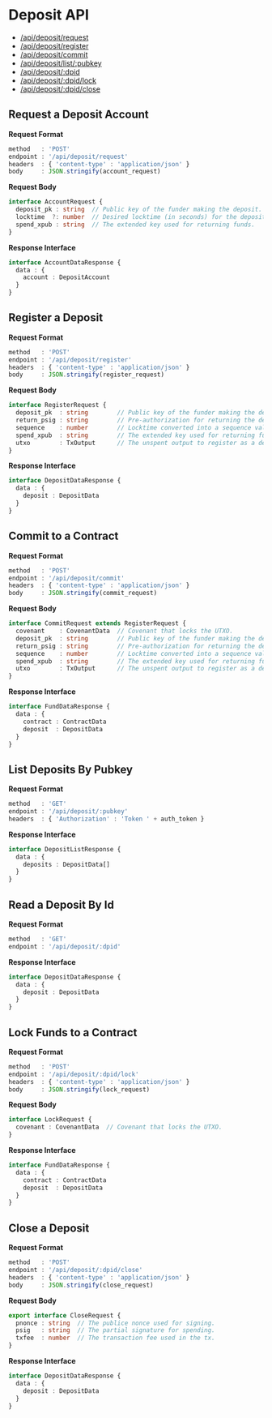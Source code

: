 # Deposit API

- [/api/deposit/request](#request-a-deposit-account)  
- [/api/deposit/register](#register-a-deposit)  
- [/api/deposit/commit](#commit-to-a-contract)  
- [/api/deposit/list/:pubkey](#list-deposits-by-pubkey)  
- [/api/deposit/:dpid](#read-a-deposit-by-id)  
- [/api/deposit/:dpid/lock](#lock-funds-to-a-contract)  
- [/api/deposit/:dpid/close](#close-a-deposit)  

## Request a Deposit Account

**Request Format**

```ts
method   : 'POST'
endpoint : '/api/deposit/request'
headers  : { 'content-type' : 'application/json' }
body     : JSON.stringify(account_request)
```

**Request Body**

```ts
interface AccountRequest {
  deposit_pk : string  // Public key of the funder making the deposit.
  locktime  ?: number  // Desired locktime (in seconds) for the deposit.
  spend_xpub : string  // The extended key used for returning funds.
}
```

**Response Interface**

```ts
interface AccountDataResponse {
  data : {
    account : DepositAccount
  }
}
```

## Register a Deposit

**Request Format**

```ts
method   : 'POST'
endpoint : '/api/deposit/register'
headers  : { 'content-type' : 'application/json' }
body     : JSON.stringify(register_request)
```

**Request Body**

```ts
interface RegisterRequest {
  deposit_pk  : string        // Public key of the funder making the deposit.
  return_psig : string        // Pre-authorization for returning the deposit.
  sequence    : number        // Locktime converted into a sequence value.
  spend_xpub  : string        // The extended key used for returning funds.
  utxo        : TxOutput      // The unspent output to register as a deposit.
}
```

**Response Interface**

```ts
interface DepositDataResponse {
  data : {
    deposit : DepositData
  }
}
```

## Commit to a Contract

**Request Format**

```ts
method   : 'POST'
endpoint : '/api/deposit/commit'
headers  : { 'content-type' : 'application/json' }
body     : JSON.stringify(commit_request)
```

**Request Body**

```ts
interface CommitRequest extends RegisterRequest {
  covenant    : CovenantData  // Covenant that locks the UTXO.
  deposit_pk  : string        // Public key of the funder making the deposit.
  return_psig : string        // Pre-authorization for returning the deposit.
  sequence    : number        // Locktime converted into a sequence value.
  spend_xpub  : string        // The extended key used for returning funds.
  utxo        : TxOutput      // The unspent output to register as a deposit.
}
```

**Response Interface**

```ts
interface FundDataResponse {
  data : {
    contract : ContractData
    deposit  : DepositData
  }
}
```

## List Deposits By Pubkey

**Request Format**

```ts
method   : 'GET'
endpoint : '/api/deposit/:pubkey'
headers  : { 'Authorization' : 'Token ' + auth_token }
```

**Response Interface**

```ts
interface DepositListResponse {
  data : {
    deposits : DepositData[]
  }
}
```

## Read a Deposit By Id

**Request Format**

```ts
method   : 'GET'
endpoint : '/api/deposit/:dpid'
```

**Response Interface**

```ts
interface DepositDataResponse {
  data : {
    deposit : DepositData
  }
}
```

## Lock Funds to a Contract

**Request Format**

```ts
method   : 'POST'
endpoint : '/api/deposit/:dpid/lock'
headers  : { 'content-type' : 'application/json' }
body     : JSON.stringify(lock_request)
```

**Request Body**

```ts
interface LockRequest {
  covenant : CovenantData  // Covenant that locks the UTXO.
}
```

**Response Interface**

```ts
interface FundDataResponse {
  data : {
    contract : ContractData
    deposit  : DepositData
  }
}
```

## Close a Deposit

**Request Format**

```ts
method   : 'POST'
endpoint : '/api/deposit/:dpid/close'
headers  : { 'content-type' : 'application/json' }
body     : JSON.stringify(close_request)
```

**Request Body**

```ts
export interface CloseRequest {
  pnonce : string  // The publice nonce used for signing.
  psig   : string  // The partial signature for spending.
  txfee  : number  // The transaction fee used in the tx.
}
```

**Response Interface**

```ts
interface DepositDataResponse {
  data : {
    deposit : DepositData
  }
}
```
